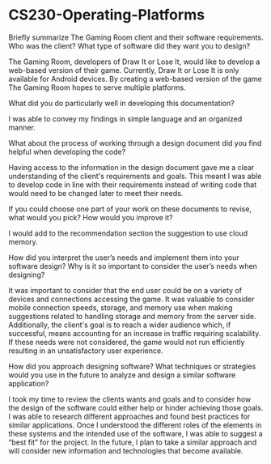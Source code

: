 # CS230-Operating-Platforms

Briefly summarize The Gaming Room client and their software requirements. Who was the client? What type of software did they want you to design?

The Gaming Room, developers of Draw It or Lose It, would like to develop a web-based version of their game. Currently, Draw It or Lose It is only available for Android devices. By creating a web-based version of the game The Gaming Room hopes to serve multiple platforms.

What did you do particularly well in developing this documentation?

I was able to convey my findings in simple language and an organized manner.

What about the process of working through a design document did you find helpful when developing the code?

Having access to the information in the design document gave me a clear understanding of the client's requirements and goals. This meant I was able to develop code in line with their requirements instead of writing code that would need to be changed later to meet their needs.

If you could choose one part of your work on these documents to revise, what would you pick? How would you improve it?

I would add to the recommendation section the suggestion to use cloud memory.

How did you interpret the user’s needs and implement them into your software design? Why is it so important to consider the user’s needs when designing?

It was important to consider that the end user could be on a variety of devices and connections accessing the game. It was valuable to consider mobile connection speeds, storage, and memory use when making suggestions related to handling storage and memory from the server side. Additionally, the client's goal is to reach a wider audience which, if successful, means accounting for an increase in traffic requiring scalability. If these needs were not considered, the game would not run efficiently resulting in an unsatisfactory user experience.

How did you approach designing software? What techniques or strategies would you use in the future to analyze and design a similar software application?

I took my time to review the clients wants and goals and to consider how the design of the software could either help or hinder achieving those goals. I was able to research different approaches and found best practices for similar applications. Once I understood the different roles of the elements in these systems and the intended use of the software, I was able to suggest a “best fit” for the project. In the future, I plan to take a similar approach and will consider new information and technologies that become available.


